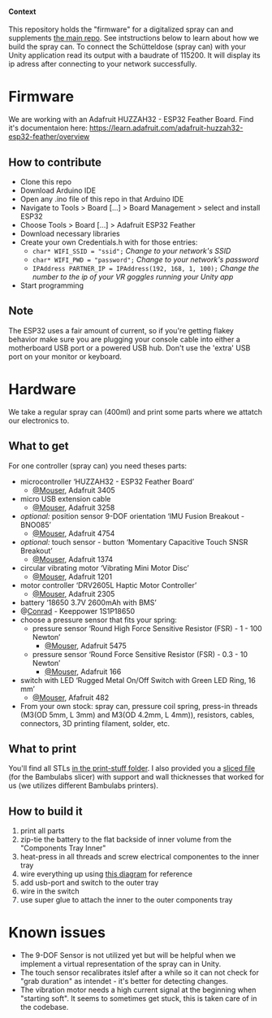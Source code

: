 #### Context

This repository holds the "firmware" for a digitalized spray can and supplements [the main repo](https://github.com/InteractionEngineer/SprayAR).
See intstructions below to learn about how we build the spray can. To connect the Schütteldose (spray can) with your Unity application read its output with a baudrate of 115200. It will display its ip adress after connecting to your network successfully.

# Firmware

We are working with an Adafruit HUZZAH32 - ESP32 Feather Board. Find it's documentaion here: https://learn.adafruit.com/adafruit-huzzah32-esp32-feather/overview

## How to contribute

* Clone this repo
* Download Arduino IDE
* Open any .ino file of this repo in that Arduino IDE
* Navigate to Tools > Board […] > Board Management > select and install ESP32
* Choose Tools > Board […] > Adafruit ESP32 Feather
* Download necessary libraries
* Create your own Credentials.h with for those entries:
  * `char* WIFI_SSID = "ssid";` _Change to your network's SSID_
  * `char* WIFI_PWD = "password";` _Change to your network's password_
  * `IPAddress PARTNER_IP = IPAddress(192, 168, 1, 100);` _Change the number to the ip of your VR goggles running your Unity app_
* Start programming

## Note

The ESP32 uses a fair amount of current, so if you're getting flakey behavior make sure you are plugging your console cable into either a motherboard USB port or a powered USB hub. Don't use the 'extra' USB port on your monitor or keyboard.


# Hardware

We take a regular spray can (400ml) and print some parts where we attatch our electronics to.

## What to get

For one controller (spray can) you need theses parts:
* microcontroller ‘HUZZAH32 - ESP32 Feather Board’
  * [@Mouser](https://www.mouser.de/ProductDetail/Adafruit/3405?qs=sGAEpiMZZMuqBwn8WqcFUj2aNd7i9W7uSZjXap7f6kc9F64rOxbbhw%3D%3D), Adafruit 3405
* micro USB extension cable
  * [@Mouser](https://www.mouser.de/ProductDetail/Adafruit/3258?qs=0X/VfLRQkeNhaqgEgABzjA%3D%3D), Adafruit 3258
* _optional:_ position sensor 9-DOF orientation ‘IMU Fusion Breakout - BNO085’
  * [@Mouser](https://www.mouser.de/ProductDetail/Adafruit/4754?qs=hd1VzrDQEGjjfej09NGRTw%3D%3D), Adafruit 4754
* _optional:_ touch sensor - button ‘Momentary Capacitive Touch SNSR Breakout’
  * [@Mouser](https://www.mouser.de/ProductDetail/Adafruit/1374?qs=GURawfaeGuBM%252BW52u31eLw%3D%3D), Adafruit 1374
* circular vibrating motor ‘Vibrating Mini Motor Disc’
  * [@Mouser](https://www.mouser.de/ProductDetail/Adafruit/1201?qs=GURawfaeGuD/75V/XdSvMw%3D%3D), Adafruit 1201
* motor controller ‘DRV2605L Haptic Motor Controller’
  * [@Mouser](https://www.mouser.de/ProductDetail/Adafruit/2305?qs=GURawfaeGuAbGO9ndi1lpg%3D%3D), Adafruit 2305
* battery ‘18650 3.7V 2600mAh with BMS’
 * @[Conrad](https://www.conrad.de/de/p/keeppower-1s1p-18650-2600mah-li-ion-akku-mit-bms-schutz-18650-26j-kabel-und-stecker-836099468.html) - Keeppower 1S1P18650
* choose a pressure sensor that fits your spring:
  * pressure sensor ‘Round High Force Sensitive Resistor (FSR) - 1 - 100 Newton’
    * [@Mouser](https://www.mouser.de/ProductDetail/Adafruit/5475?qs=mELouGlnn3ceocbOvsWz0A%3D%3D), Adafruit 5475
  * pressure sensor ‘Round Force Sensitive Resistor (FSR) - 0.3 - 10 Newton’
    * [@Mouser](https://www.mouser.de/ProductDetail/Adafruit/166?qs=GURawfaeGuBZazGyM1uUyQ%3D%3D), Adafruit 166
* switch with LED ‘Rugged Metal On/Off Switch with Green LED Ring, 16 mm’
  * [@Mouser](https://www.mouser.de/ProductDetail/Adafruit/482?qs=GURawfaeGuCSwD3nFtDjxw%3D%3D), Afafruit 482
* From your own stock: spray can, pressure coil spring, press-in threads (M3(OD 5mm, L 3mm) and M3(OD 4.2mm, L 4mm)), resistors, cables, connectors, 3D printing filament, solder, etc.

## What to print

You'll find all STLs [in the print-stuff folder](https://github.com/InteractionEngineer/Schuetteldose/tree/main/print-stuff).
I also provided you a [sliced file](https://github.com/InteractionEngineer/Schuetteldose/blob/main/print-stuff/Schuetteldose_v3_04-nozzel.3mf) (for the Bambulabs slicer) with support and wall thicknesses that worked for us (we utilizes different Bambulabs printers).

## How to build it

1. print all parts
2. zip-tie the battery to the flat backside of inner volume from the "Components Tray Inner"
3. heat-press in all threads and screw electrical componentes to the inner tray
4. wire everything up using [this diagram](https://github.com/InteractionEngineer/Schuetteldose/blob/main/miscellaneous/Schematic_Sch%C3%BCtteldose_2024-04-19.pdf) for reference
5. add usb-port and switch to the outer tray
6. wire in the switch
7. use super glue to attach the inner to the outer components tray

# Known issues
* The 9-DOF Sensor is not utilized yet but will be helpful when we implement a virtual representation of the spray can in Unity.
* The touch sensor recalibrates itslef after a while so it can not check for "grab duration" as intendet - it's better for detecting changes.
* The vibration motor needs a high current signal at the beginning when "starting soft". It seems to sometimes get stuck, this is taken care of in the codebase.
